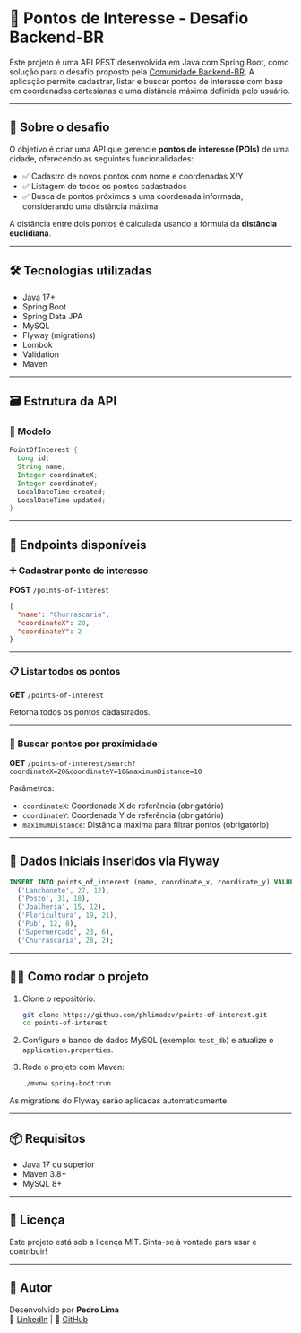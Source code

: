 # 📍 Pontos de Interesse - Desafio Backend-BR

Este projeto é uma API REST desenvolvida em Java com Spring Boot, como solução para o desafio proposto pela [Comunidade Backend-BR]([https://github.com/backend-br/desafios/blob/master/points-of-interest/PROBLEM.md]). A aplicação permite cadastrar, listar e buscar pontos de interesse com base em coordenadas cartesianas e uma distância máxima definida pelo usuário.

---

## 🧩 Sobre o desafio

O objetivo é criar uma API que gerencie **pontos de interesse (POIs)** de uma cidade, oferecendo as seguintes funcionalidades:

- ✅ Cadastro de novos pontos com nome e coordenadas X/Y
- ✅ Listagem de todos os pontos cadastrados
- ✅ Busca de pontos próximos a uma coordenada informada, considerando uma distância máxima

A distância entre dois pontos é calculada usando a fórmula da **distância euclidiana**.

---

## 🛠️ Tecnologias utilizadas

- Java 17+
- Spring Boot
- Spring Data JPA
- MySQL
- Flyway (migrations)
- Lombok
- Validation
- Maven

---

## 🗃️ Estrutura da API

### 📌 Modelo

```java
PointOfInterest {
  Long id;
  String name;
  Integer coordinateX;
  Integer coordinateY;
  LocalDateTime created;
  LocalDateTime updated;
}
```

---

## 🚀 Endpoints disponíveis

### ➕ Cadastrar ponto de interesse
**POST** `/points-of-interest`

```json
{
  "name": "Churrascaria",
  "coordinateX": 28,
  "coordinateY": 2
}
```

---

### 📋 Listar todos os pontos
**GET** `/points-of-interest`

Retorna todos os pontos cadastrados.

---

### 📍 Buscar pontos por proximidade
**GET** `/points-of-interest/search?coordinateX=20&coordinateY=10&maximumDistance=10`

Parâmetros:
- `coordinateX`: Coordenada X de referência (obrigatório)
- `coordinateY`: Coordenada Y de referência (obrigatório)
- `maximumDistance`: Distância máxima para filtrar pontos (obrigatório)

---

## 🧪 Dados iniciais inseridos via Flyway

```sql
INSERT INTO points_of_interest (name, coordinate_x, coordinate_y) VALUES 
  ('Lanchonete', 27, 12),
  ('Posto', 31, 18),
  ('Joalheria', 15, 12),
  ('Floricultura', 19, 21),
  ('Pub', 12, 8),
  ('Supermercado', 23, 6),
  ('Churrascaria', 28, 2);
```

---

## 🧑‍💻 Como rodar o projeto

1. Clone o repositório:
   ```bash
   git clone https://github.com/phlimadev/points-of-interest.git
   cd points-of-interest
   ```

2. Configure o banco de dados MySQL (exemplo: `test_db`) e atualize o `application.properties`.

3. Rode o projeto com Maven:
   ```bash
   ./mvnw spring-boot:run
   ```

As migrations do Flyway serão aplicadas automaticamente.

---

## 📦 Requisitos

- Java 17 ou superior
- Maven 3.8+
- MySQL 8+

---

## 📄 Licença

Este projeto está sob a licença MIT. Sinta-se à vontade para usar e contribuir!

---

## 🤝 Autor

Desenvolvido por **Pedro Lima**  
💼 [LinkedIn](https://www.linkedin.com/in/phlimadev) | 🐙 [GitHub](https://github.com/phlimadev)
